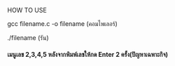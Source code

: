 HOW TO USE

gcc filename.c -o filename (คอมไพเลอร์)

./filename (รัน)

#### เมนูเลข 2,3,4,5 หลังจากพิมพ์เลขให้กด Enter 2 ครั้ง(ปัญหาเฉพาะกิจ)

